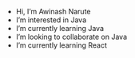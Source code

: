 -  Hi, I’m Awinash Narute
-  I’m interested in Java
-  I’m currently learning Java
-  I’m looking to collaborate on Java 
-  I’m currently learning React  

